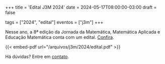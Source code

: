 +++
title = 'Edital J3M 2024'
date = 2024-05-17T08:00:00-03:00
draft = false

tags = ["2024", "edital"]
eventos = ["j3m"]
+++

Nesse ano, a 8ª edição da Jornada da Matemática, Matemática Aplicada e Educação Matemática conta com um edital. [Confira](/arquivos/j3m/2024/edital.pdf).

{{< embed-pdf url="/arquivos/j3m/2024/edital.pdf" >}}

Há dúvidas? Entre em [contato](/contato).
